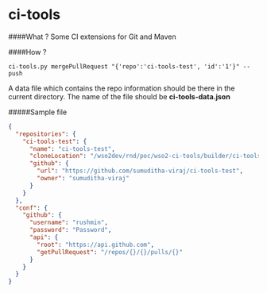 # ci-tools

####What ?
Some CI extensions for Git and Maven

####How ?

```
ci-tools.py mergePullRequest "{'repo':'ci-tools-test', 'id':'1'}" --push
```

A data file which contains the repo information should be there in the current directory. The name of the file should be **ci-tools-data.json**

#####Sample file

```json
{
  "repositories": {
    "ci-tools-test": {
      "name": "ci-tools-test",
      "cloneLocation": "/wso2dev/rnd/poc/wso2-ci-tools/builder/ci-tools-test",
      "github": {
        "url": "https://github.com/sumuditha-viraj/ci-tools-test",
        "owner": "sumuditha-viraj"
      }
    }
  },
  "conf": {
    "github": {
      "username": "rushmin",
      "password": "Password",
      "api": {
        "root": "https://api.github.com",
        "getPullRequest": "/repos/{}/{}/pulls/{}"
      }
    }
  }
}
```
